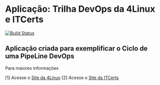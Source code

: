 # Aplicação: Trilha DevOps da 4Linux e ITCerts

<!-- Altere a Flag abaixo com sua URL do Travis -->
[![Build Status](https://travis-ci.org/gabyldias/simple-unittest.svg?branch=master)](https://travis-ci.org/gabyldias/simple-unittest)

## Aplicação criada para exemplificar o Ciclo de uma PipeLine DevOps

Para maiores informações

[1] Acesse o [Site da 4Linux](https://www.4linux.com.br/cursos/devops)
[2] Acesse o [Site da ITCerts](http://www.itcerts.com.br/devops/)

